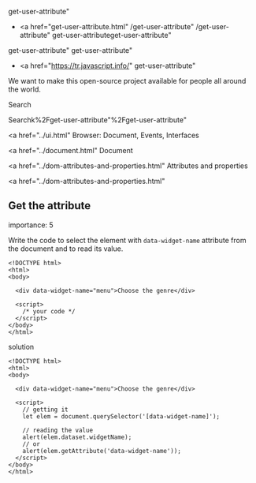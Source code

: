 get-user-attribute"

-   <a href="get-user-attribute.html"
    /get-user-attribute"
    /get-user-attribute"
    get-user-attributeget-user-attribute"

<!-- -->

get-user-attribute"
get-user-attribute"

-   <a href="https://tr.javascript.info/"
    get-user-attribute"

We want to make this open-source project available for people all around the world.

Search

Searchk%2Fget-user-attribute"%2Fget-user-attribute" </a>

<a href="../ui.html" Browser: Document, Events, Interfaces</span></a>

<a href="../document.html" Document</span></a>

<a href="../dom-attributes-and-properties.html" Attributes and properties</span></a>

<a href="../dom-attributes-and-properties.html"

## Get the attribute

<span class="task__importance" title="How important is the task, from 1 to 5">importance: 5</span>

Write the code to select the element with `data-widget-name` attribute from the document and to read its value.

<a href="get-user-attribute.html#" class="toolbar__button toolbar__button_run" title="show"></a>

<a href="get-user-attribute.html#" class="toolbar__button toolbar__button_edit" title="open in sandbox"></a>

    <!DOCTYPE html>
    <html>
    <body>

      <div data-widget-name="menu">Choose the genre</div>

      <script>
        /* your code */
      </script>
    </body>
    </html>

solution

<a href="get-user-attribute.html#" class="toolbar__button toolbar__button_run" title="show"></a>

<a href="get-user-attribute.html#" class="toolbar__button toolbar__button_edit" title="open in sandbox"></a>

    <!DOCTYPE html>
    <html>
    <body>

      <div data-widget-name="menu">Choose the genre</div>

      <script>
        // getting it
        let elem = document.querySelector('[data-widget-name]');

        // reading the value
        alert(elem.dataset.widgetName);
        // or
        alert(elem.getAttribute('data-widget-name'));
      </script>
    </body>
    </html>
